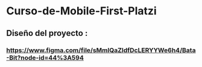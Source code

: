 # Curso-de-Mobile-First-Platzi
## Diseño del proyecto :
### https://www.figma.com/file/sMmlQaZldfDcLERYYWe6h4/Bata-Bit?node-id=44%3A594
